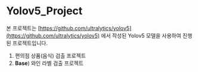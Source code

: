 # Yolov5_Project

본 프로젝트는 [https://github.com/ultralytics/yolov5](https://github.com/ultralytics/yolov5) 에서 작성된 Yolov5 모델을 사용하여 진행된 프로젝트입니다.

1. 편의점 상품(음식) 검출 프로젝트
2. __Base__) 와인 라벨 검출 프로젝트


